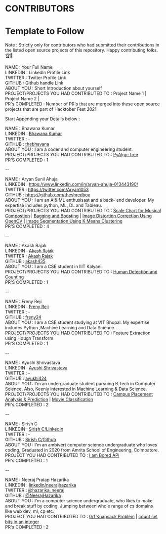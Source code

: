 # CONTRIBUTORS

# Template to Follow

Note : Strictly only for contributors who had submitted their contributions in the listed open source projects of this repository. Happy contributing folks.🏆👏

NAME : Your Full Name <br>
LINKEDIN : LinkedIn Profile Link <br>
TWITTER : Twitter Profile Link <br>
GITHUB : Github handle Link <br>
ABOUT YOU : Short Introduction about yourself <br>
PROJECT/PROJECTS YOU HAD CONTRIBUTED TO : Project Name 1 | Project Name 2 | <br>
PR's COMPLETED : Number of PR's that are merged into these open source projects that are part of Hacktober Fest 2021 <br>

Start Appending your Details below :

NAME : Bhawana Kumar <br>
LINKEDIN : [Bhawana Kumar](www.linkedin.com/in/bhawana-kumar) <br>
TWITTER :  - <br>
GITHUB : [thebhavana](https://github.com/thebhavana) <br>
ABOUT YOU : I am a coder and computer engineering student. <br>
PROJECT/PROJECTS YOU HAD CONTRIBUTED TO : [PyAlgo-Tree](https://github.com/prathimacode-hub/PyAlgo-Tree) <br>
PR'S COMPLETED : 1 <br>

--

NAME : Aryan Sunil Ahuja <br>
LINKEDIN : https://www.linkedin.com/in/aryan-ahuja-013443190/ <br>
TWITTER : https://twitter.com/Aryan1053 <br>
GITHUB : https://github.com/theshredbox <br>
ABOUT YOU : I am an AI& ML enthusisast and a back- end developer. My expertise includes python, ML, DL and Tableau. <br>
PROJECT/PROJECTS YOU HAD CONTRIBUTED TO : [Scale Chart for Musical Compostion](https://github.com/prathimacode-hub/Awesome_Python_Scripts/tree/main/GUIScripts/Scale%20Chart%20For%20Musical%20Composition) |  [Bagging and Boosting](https://github.com/prathimacode-hub/DS-ScriptsNook/tree/main/Machine%20Learning/Algorithms/Bagging%20and%20Boosting) |  [Image Distortion Correction Using OpenCV](https://github.com/prathimacode-hub/Awesome_Python_Scripts/tree/main/ImageProcessingScripts/Image%20Distortion%20Correction%20Using%20OpenCV) |  [Image Segmentation Using K Means Clustering](https://github.com/prathimacode-hub/Awesome_Python_Scripts/tree/main/ImageProcessingScripts/Image%20Segmentation%20Using%20K%20Means%20Clustering) <br>
PR'S COMPLETED : 4 <br>

--

NAME : Akash Rajak <br>
LINKEDIN : [Akash Rajak](https://www.linkedin.com/in/akash-rajak-akash435/) <br>
TWITTER :  [Akash Rajak](https://twitter.com/akash_ramanand) <br>
GITHUB : [akash435](https://github.com/akash435) <br>
ABOUT YOU : I am a CSE student in IIIT Kalyani. <br>
PROJECT/PROJECTS YOU HAD CONTRIBUTED TO : [Human Detection and Counting](https://github.com/prathimacode-hub/PyAlgo-Tree/tree/main/Computer%20Vision/Human%20Detection%20and%20Counting) <br>
PR'S COMPLETED : 1 <br>

--

NAME : Freny Reji <br>
LINKEDIN : [Freny Reji](https://www.linkedin.com/in/freny-reji-2401) <br>
TWITTER :  - <br>
GITHUB : [freny24](https://github.com/freny24) <br>
ABOUT YOU : I am a CSE student studying at VIT Bhopal. My expertise includes Python ,Machine Learning and Data Science. <br>
PROJECT/PROJECTS YOU HAD CONTRIBUTED TO : Feature Extraction using Hough Transform <br>
PR'S COMPLETED : 1 <br>

--


NAME : Ayushi Shrivastava <br>
LINKEDIN : [Ayushi Shrivastava](https://www.linkedin.com/in/ayushi-shrivastava-bb8b37199/) <br>
TWITTER : - <br>
GITHUB : [ayushi424](https://github.com/ayushi424) <br>
ABOUT YOU : I'm an undergraduate student pursuing B.Tech in Computer Science. Also, Keenly interested in Machine Learning & Data Science. <br>
PROJECT/PROJECTS YOU HAD CONTRIBUTED TO : [Campus Placement Analysis & Prediction](https://github.com/prathimacode-hub/PyAlgo-Tree/tree/main/Machine%20Learning/Campus%20Placement%20Analysis%20%26%20Prediction) | [Movie Classification](https://github.com/prathimacode-hub/PyAlgo-Tree/tree/main/Machine%20Learning/Movie%20Classification)  <br>
PR's COMPLETED : 2 <br>

--

NAME : Sirish C <br>
LINKEDIN : [Sirish C/LinkedIn](https://www.linkedin.com/in/sirish-c/) <br>
TWITTER : - <br>
GITHUB : [Sirish C/Github](https://github.com/SirishC)<br>
ABOUT YOU : I'm an ambivert computer science undergraduate who loves coding, Graduated in 2020 from Amrita School of Engineering, Coimbatore.<br>
PROJECT YOU HAD CONTRIBUTED TO : [I am Bored API](https://github.com/prathimacode-hub/Awesome_Python_Scripts/tree/main/APIScripts/I%20am%20Bored%20API) <br>
PR's COMPLETED : 1 <br>

--

NAME : Neeraj Pratap Hazarika <br>
LINKEDIN : [linkedin/neerajhazarika](https://www.linkedin.com/in/neerajhazarika/) <br>
TWITTER : [@hazarika_neeraj](https://twitter.com/hazarika_neeraj) <br>
GITHUB : [@NeerajHazarika](https://github.com/NeerajHazarika) <br>
ABOUT YOU : I'm a computer science undergraduate, who likes to make and break stuff by coding. Jumping between whole range of cs domains like web dev, ml, cp etc. <br>
PROJECT YOU HAD CONTRIBUTED TO : [0/1 Knapsack Problem](https://github.com/prathimacode-hub/PyAlgo-Tree/tree/main/Dynamic%20Programming/0%201%20Knapsack) | [count set bits in an integer](https://github.com/prathimacode-hub/PyAlgo-Tree/tree/main/Bit%20Manipulation/Count%20Set%20Bits%20in%20an%20integer) <br>
PR's COMPLETED : 2 <br>
